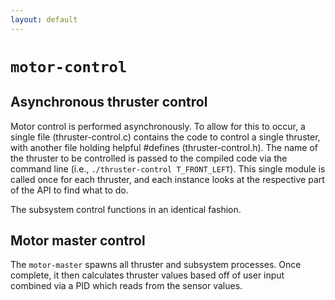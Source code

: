 ```yaml
---
layout: default
---
```

# `motor-control`

## Asynchronous thruster control
Motor control is performed asynchronously. To allow for this to occur, a single file (thruster-control.c) contains 
the code to control a single thruster, with another file holding helpful #defines (thruster-control.h). The name of the
thruster to be controlled is passed to the compiled code via the command line (i.e., `./thruster-control T_FRONT_LEFT`).
This single module is called once for each thruster, and each instance looks at the respective part of the API to find what to do.

The subsystem control functions in an identical fashion.

## Motor master control
The `motor-master` spawns all thruster and subsystem processes. Once complete, it then calculates thruster values based off of user
input combined via a PID which reads from the sensor values.
